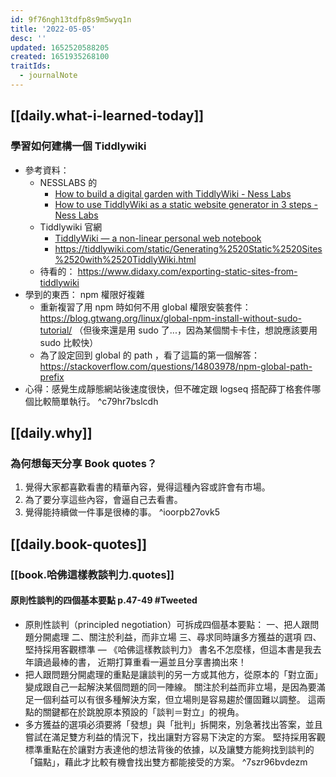 ```yaml
---
id: 9f76ngh13tdfp8s9m5wyq1n
title: '2022-05-05'
desc: ''
updated: 1652520588205
created: 1651935268100
traitIds:
  - journalNote
---
```


## [[daily.what-i-learned-today]]

### 學習如何建構一個 Tiddlywiki
- 參考資料：
  - NESSLABS 的
    - [How to build a digital garden with TiddlyWiki - Ness Labs](https://nesslabs.com/digital-garden-tiddlywiki)
    - [How to use TiddlyWiki as a static website generator in 3 steps - Ness Labs](https://nesslabs.com/tiddlywiki-static-website-generator)
  - Tiddlywiki 官網
    - [TiddlyWiki — a non-linear personal web notebook](https://tiddlywiki.com/)
    - https://tiddlywiki.com/static/Generating%2520Static%2520Sites%2520with%2520TiddlyWiki.html
  - 待看的： https://www.didaxy.com/exporting-static-sites-from-tiddlywiki
- 學到的東西： npm 權限好複雜
  - 重新複習了用 npm 時如何不用 global 權限安裝套件： https://blog.gtwang.org/linux/global-npm-install-without-sudo-tutorial/ （但後來還是用 sudo 了...，因為某個關卡卡住，想說應該要用 sudo 比較快）
  - 為了設定回到 global 的 path ，看了這篇的第一個解答： https://stackoverflow.com/questions/14803978/npm-global-path-prefix
- 心得：感覺生成靜態網站後速度很快，但不確定跟 logseq 搭配薛丁格套件哪個比較簡單執行。 ^c79hr7bslcdh

## [[daily.why]]

### 為何想每天分享 Book quotes？
1. 覺得大家都喜歡看書的精華內容，覺得這種內容或許會有市場。
2. 為了要分享這些內容，會逼自己去看書。
3. 覺得能持續做一件事是很棒的事。 ^ioorpb27ovk5

## [[daily.book-quotes]]

### [[book.哈佛這樣教談判力.quotes]]

#### 原則性談判的四個基本要點 p.47-49 #Tweeted
- 原則性談判（principled negotiation）可拆成四個基本要點：
  一、把人跟問題分開處理
  二、關注於利益，而非立場
  三、尋求同時讓多方獲益的選項
  四、堅持採用客觀標準
  — 《哈佛這樣教談判力》
  書名不怎麼樣，但這本書是我去年讀過最棒的書，
  近期打算重看一遍並且分享書摘出來！
- 把人跟問題分開處理的重點是讓談判的另一方或其他方，從原本的「對立面」變成跟自己一起解決某個問題的同一陣線。
關注於利益而非立場，是因為要滿足一個利益可以有很多種解決方案，但立場則是容易趨於僵固難以調整。
這兩點的關鍵都在於跳脫原本預設的「談判＝對立」的視角。
- 多方獲益的選項必須要將「發想」與「批判」拆開來，別急著找出答案，並且嘗試在滿足雙方利益的情況下，找出讓對方容易下決定的方案。
堅持採用客觀標準重點在於讓對方表達他的想法背後的依據，以及讓雙方能夠找到談判的「錨點」，藉此才比較有機會找出雙方都能接受的方案。 ^7szr96bvdezm
